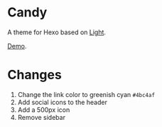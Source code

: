 # Candy
A theme for Hexo based on [Light](https://github.com/tommy351/hexo-theme-light).

[Demo](http://initrc.github.io/).

# Changes
1. Change the link color to greenish cyan `#4bc4af`
2. Add social icons to the header
3. Add a 500px icon
4. Remove sidebar

